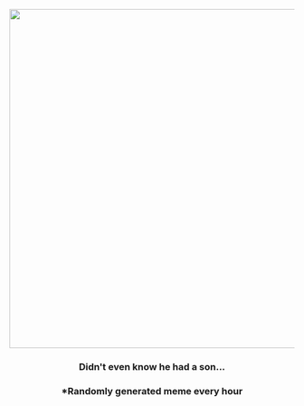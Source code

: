 <p align="center">
        <img src="https://i.redd.it/otmxp1cu6hg91.jpg" width="600" height="600">
        </p>
        <h3 align="center">Didn't even know he had a son...</h3>
        <h3 align="center">*Randomly generated meme every hour</h3>
    